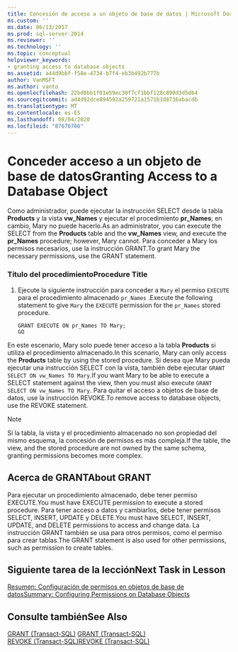 ```yaml
---
title: Concesión de acceso a un objeto de base de datos | Microsoft Docs
ms.custom: ''
ms.date: 06/13/2017
ms.prod: sql-server-2014
ms.reviewer: ''
ms.technology: ''
ms.topic: conceptual
helpviewer_keywords:
- granting access to database objects
ms.assetid: a44d9bbf-f58e-4734-b7f4-eb3b492b777b
author: VanMSFT
ms.author: vanto
ms.openlocfilehash: 22bd0bb1f01e59ec30f7cf1bbf128c890d3d5d64
ms.sourcegitcommit: ad4d92dce894592a259721a1571b1d8736abacdb
ms.translationtype: MT
ms.contentlocale: es-ES
ms.lasthandoff: 08/04/2020
ms.locfileid: "87676766"
---
```

# <a name="granting-access-to-a-database-object"></a><span data-ttu-id="dd1fd-102">Conceder acceso a un objeto de base de datos</span><span class="sxs-lookup"><span data-stu-id="dd1fd-102">Granting Access to a Database Object</span></span>
  <span data-ttu-id="dd1fd-103"> Como administrador, puede ejecutar la instrucción SELECT desde la tabla **Products** y la vista **vw_Names** y ejecutar el procedimiento **pr_Names**; en cambio, Mary no puede hacerlo.</span><span class="sxs-lookup"><span data-stu-id="dd1fd-103">As an administrator, you can execute the SELECT from the **Products** table and the **vw_Names** view, and execute the **pr_Names** procedure; however, Mary cannot.</span></span> <span data-ttu-id="dd1fd-104">Para conceder a Mary los permisos necesarios, use la instrucción GRANT.</span><span class="sxs-lookup"><span data-stu-id="dd1fd-104">To grant Mary the necessary permissions, use the GRANT statement.</span></span>  
  
### <a name="procedure-title"></a><span data-ttu-id="dd1fd-105">Título del procedimiento</span><span class="sxs-lookup"><span data-stu-id="dd1fd-105">Procedure Title</span></span>  
  
1.  <span data-ttu-id="dd1fd-106">Ejecute la siguiente instrucción para conceder a `Mary` el permiso `EXECUTE` para el procedimiento almacenado `pr_Names` .</span><span class="sxs-lookup"><span data-stu-id="dd1fd-106">Execute the following statement to give `Mary` the `EXECUTE` permission for the `pr_Names` stored procedure.</span></span>  
  
    ```  
    GRANT EXECUTE ON pr_Names TO Mary;  
    GO  
    ```  
  
 <span data-ttu-id="dd1fd-107">En este escenario, Mary solo puede tener acceso a la tabla **Products** si utiliza el procedimiento almacenado.</span><span class="sxs-lookup"><span data-stu-id="dd1fd-107">In this scenario, Mary can only access the **Products** table by using the stored procedure.</span></span> <span data-ttu-id="dd1fd-108">Si desea que Mary pueda ejecutar una instrucción SELECT con la vista, también debe ejecutar `GRANT SELECT ON vw_Names TO Mary`.</span><span class="sxs-lookup"><span data-stu-id="dd1fd-108">If you want Mary to be able to execute a SELECT statement against the view, then you must also execute `GRANT SELECT ON vw_Names TO Mary`.</span></span> <span data-ttu-id="dd1fd-109">Para quitar el acceso a objetos de base de datos, use la instrucción REVOKE.</span><span class="sxs-lookup"><span data-stu-id="dd1fd-109">To remove access to database objects, use the REVOKE statement.</span></span>  
  
> [!NOTE]  
>  <span data-ttu-id="dd1fd-110">Si la tabla, la vista y el procedimiento almacenado no son propiedad del mismo esquema, la concesión de permisos es más compleja.</span><span class="sxs-lookup"><span data-stu-id="dd1fd-110">If the table, the view, and the stored procedure are not owned by the same schema, granting permissions becomes more complex.</span></span>  
  
## <a name="about-grant"></a><span data-ttu-id="dd1fd-111">Acerca de GRANT</span><span class="sxs-lookup"><span data-stu-id="dd1fd-111">About GRANT</span></span>  
 <span data-ttu-id="dd1fd-112">Para ejecutar un procedimiento almacenado, debe tener permiso EXECUTE.</span><span class="sxs-lookup"><span data-stu-id="dd1fd-112">You must have EXECUTE permission to execute a stored procedure.</span></span> <span data-ttu-id="dd1fd-113">Para tener acceso a datos y cambiarlos, debe tener permisos SELECT, INSERT, UPDATE y DELETE.</span><span class="sxs-lookup"><span data-stu-id="dd1fd-113">You must have SELECT, INSERT, UPDATE, and DELETE permissions to access and change data.</span></span> <span data-ttu-id="dd1fd-114">La instrucción GRANT también se usa para otros permisos, como el permiso para crear tablas.</span><span class="sxs-lookup"><span data-stu-id="dd1fd-114">The GRANT statement is also used for other permissions, such as permission to create tables.</span></span>  
  
## <a name="next-task-in-lesson"></a><span data-ttu-id="dd1fd-115">Siguiente tarea de la lección</span><span class="sxs-lookup"><span data-stu-id="dd1fd-115">Next Task in Lesson</span></span>  
 [<span data-ttu-id="dd1fd-116">Resumen: Configuración de permisos en objetos de base de datos</span><span class="sxs-lookup"><span data-stu-id="dd1fd-116">Summary: Configuring Permissions on Database Objects</span></span>](lesson-2-5-summary-configuring-permissions-on-database-objects.md)  
  
## <a name="see-also"></a><span data-ttu-id="dd1fd-117">Consulte también</span><span class="sxs-lookup"><span data-stu-id="dd1fd-117">See Also</span></span>  
 <span data-ttu-id="dd1fd-118">[GRANT &#40;Transact-SQL&#41;](/sql/t-sql/statements/grant-transact-sql) </span><span class="sxs-lookup"><span data-stu-id="dd1fd-118">[GRANT &#40;Transact-SQL&#41;](/sql/t-sql/statements/grant-transact-sql) </span></span>  
 [<span data-ttu-id="dd1fd-119">REVOKE &#40;Transact-SQL&#41;</span><span class="sxs-lookup"><span data-stu-id="dd1fd-119">REVOKE &#40;Transact-SQL&#41;</span></span>](/sql/t-sql/statements/revoke-transact-sql)  
  
  

